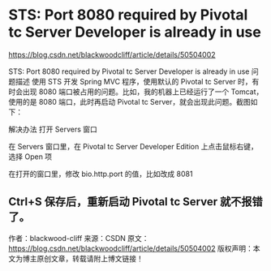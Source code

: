 # STS: Port 8080 required by Pivotal tc Server Developer is already in use

<https://blog.csdn.net/blackwoodcliff/article/details/50504002>

STS: Port 8080 required by Pivotal tc Server Developer is already in use
问题描述
使用 STS 开发 Spring MVC 程序，使用默认的 Pivotal tc Server 时，有时会出现 8080 端口被占用的问题。比如，我的机器上已经运行了一个 Tomcat，使用的是 8080 端口，此时再启动 Pivotal tc Server，就会出现此问题。截图如下： 

解决办法
打开 Servers 窗口 


在 Servers 窗口里，在 Pivotal tc Server Developer Edition 上点击鼠标右键，选择 Open 项 


在打开的窗口里，修改 bio.http.port 的值，比如改成 8081 


Ctrl+S 保存后，重新启动 Pivotal tc Server 就不报错了。
--------------------- 
作者：blackwood-cliff 
来源：CSDN 
原文：https://blog.csdn.net/blackwoodcliff/article/details/50504002 
版权声明：本文为博主原创文章，转载请附上博文链接！